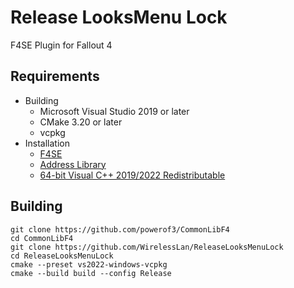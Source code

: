 # Release LooksMenu Lock
F4SE Plugin for Fallout 4

## Requirements
* Building
    * Microsoft Visual Studio 2019 or later
    * CMake 3.20 or later
    * vcpkg
* Installation
    * [F4SE](http://f4se.silverlock.org/)
    * [Address Library](https://www.nexusmods.com/fallout4/mods/47327)
    * [64-bit Visual C++ 2019/2022 Redistributable](https://aka.ms/vs/17/release/vc_redist.x64.exe)

## Building
```
git clone https://github.com/powerof3/CommonLibF4
cd CommonLibF4
git clone https://github.com/WirelessLan/ReleaseLooksMenuLock
cd ReleaseLooksMenuLock
cmake --preset vs2022-windows-vcpkg
cmake --build build --config Release
```
